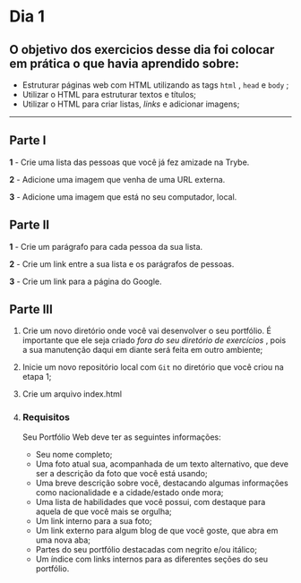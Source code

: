 # Dia 1

## O objetivo dos exercicios desse dia foi colocar em prática o que havia aprendido sobre:

- Estruturar páginas web com HTML utilizando as tags `html` , `head` e `body` ;
- Utilizar o HTML para estruturar textos e títulos;
- Utilizar o HTML para criar listas, *links* e adicionar imagens;

----



## Parte I

**1** - Crie uma lista das pessoas que você já fez amizade na Trybe.

**2** - Adicione uma imagem que venha de uma URL externa.

**3** - Adicione uma imagem que está no seu computador, local.



## Parte II

**1** - Crie um parágrafo para cada pessoa da sua lista.

**2** - Crie um link entre a sua lista e os parágrafos de pessoas.

**3** - Crie um link para a página do Google.



## Parte III

1. Crie um novo diretório onde você vai desenvolver o seu portfólio. É importante que ele seja criado *fora do seu diretório de exercícios* , pois a sua manutenção daqui em diante será feita em outro ambiente;

2. Inicie um novo repositório local com `Git` no diretório que você criou na etapa 1;

3. Crie um arquivo index.html

4. ### Requisitos

   Seu Portfólio Web deve ter as seguintes informações:

   - Seu nome completo;
   - Uma foto atual sua, acompanhada de um texto alternativo, que deve ser a descrição da foto que você está usando;
   - Uma breve descrição sobre você, destacando algumas informações como nacionalidade e a cidade/estado onde mora;
   - Uma lista de habilidades que você possui, com destaque para aquela de que você mais se orgulha;
   - Um link interno para a sua foto;
   - Um link externo para algum blog de que você goste, que abra em uma nova aba;
   - Partes do seu portfólio destacadas com negrito e/ou itálico;
   - Um índice com links internos para as diferentes seções do seu portfólio.

